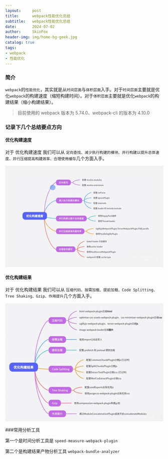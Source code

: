 ```yaml
---
layout:     post
title:      webpack性能优化总结
subtitle:   webpack性能优化总结
date:       2024-07-02
author:     SkioFox
header-img: img/home-bg-geek.jpg
catalog: true
tags:
- webpack
- 性能优化
---
```


### 简介

`webpack`的`性能优化`，其实就是从`时间层面`与`体积层面`入手。对于`时间层面`主要就是优化`webpack`的构建速度（缩短构建时间）。对于`体积层面`主要就是优化`webpack`的构建结果（缩小构建结果）。

> 目前使用的 webpack 版本为 5.74.0、webpack-cli 的版本为 4.10.0

### 记录下几个总结要点方向

#### 优化构建速度

对于 优化构建速度 我们可以从 `定向查找、减少执行构建的模块、并行构建以提升总体速度、并行压缩提高构建效率、合理使用缓存`几个方面入手。

![img](/img/2024-07-02/1.png)

#### 优化构建结果

对于 优化构建结果 我们可以从 `压缩代码、按需加载、提前加载、Code Splitting、Tree Shaking、Gzip、作用提升`几个方面入手。

![img](/img/2024-07-02/2.png)

###常用分析工具

第一个是时间分析工具是 `speed-measure-webpack-plugin`

第二个是构建结果产物分析工具 `webpack-bundle-analyzer`




<!-- 系列文章
====
https://juejin.cn/post/7244819106342780988#heading-44
 -->